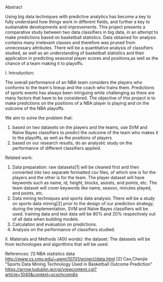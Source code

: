 Abstract

Using big data techniques with predictive analytics has become a key to fully understand how things work in different fields, and further a key to sustainable developments and improvements. This project presents a comparative study between two data classifiers in big data, in an attempt to make predictions based on basketball statistics. Data obtained for analysis contains many irrelevant classes and therefore was pruned from unnecessary attributes. There will be a quantitative analysis of classifiers studied, as well as an understanding of basketball statistics and their application in predicting seasonal player scores and positions,as well as the chance of a team making it to playoffs.

I. Introduction:

   The overall performance of an NBA team considers the players who conforms to the team's lineup and the coach who trains them. Predictions of sports events has always been intriguing while challenging as there are many factors that have to be considered. The objective of this project is to make predictions on the positions of a NBA player is playing and on the outcome of the NBA playoffs. 
   
   We aim to solve the problem that:
   1. based on two datasets on the players and the teams, use SVM and Naïve Bayes classifiers to predict the outcome of the team who makes it to the playoffs, as well as the positions of players
   2. based on our research results, do an analystic study on the performance of different classifiers applied. 
   
   Related work:
   1. Data preparation: raw datasets[1] will be cleaned first and then converted into two separate formatted csv files, of which one is for the players and the other is for the team. The player dataset will have keywords such as name, id, height, blocks, assists, and points, etc. The team dataset will cover keywords like name, season, minutes played, and points, etc.
   2. Data mining techniques and sports data analysis: There will be a study on sports data mining[2] prior to the design of our prediction strategy, during the implementation, SVM and Naïve Bayes classifiers will be used. training data and test data will be 80% and 20% respectively out of all data when building models. 
   3. Calculation and evaluation on predictions.
   4. Analysis on the performance of classifiers studied.
   
II. Materials and Methods (400 words): 
   the dataset:
   The datasets will be from 
   technologies and algorithms that will be used:
   
References:
[1] NBA statistics data http://www.cs.cmu.edu/~awm/10701/project/data.html
[2] Cao,Chenjie "Sports Data Mining Technology Used in Basketball Outcome Prediction" https://arrow.tudublin.ie/cgi/viewcontent.cgi?article=1040&context=scschcomdis 


